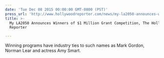 ```yaml
---
date: 'Tue Dec 08 2015 00:00:00 GMT-0800 (PST)'
press_url: 'http://www.hollywoodreporter.com/news/my-la2050-announces-winners-1-846985'
title: >-
  My LA2050 Announces Winners of $1 Million Grant Competition, The Hollywood
  Reporter

---
```


Winning programs have industry ties to such names as Mark Gordon, Norman Lear and actress Amy Smart.
